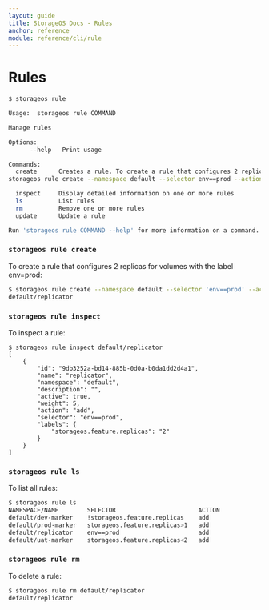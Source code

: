 ```yaml
---
layout: guide
title: StorageOS Docs - Rules
anchor: reference
module: reference/cli/rule
---
```


# Rules

```bash
$ storageos rule

Usage:	storageos rule COMMAND

Manage rules

Options:
      --help   Print usage

Commands:
  create      Creates a rule. To create a rule that configures 2 replicas for volumes with the label env=prod, run:
storageos rule create --namespace default --selector env==prod --action add --label storageos.feature.replicas=2 replicator

  inspect     Display detailed information on one or more rules
  ls          List rules
  rm          Remove one or more rules
  update      Update a rule

Run 'storageos rule COMMAND --help' for more information on a command.
```

### `storageos rule create`
To create a rule that configures 2 replicas for volumes with the label env=prod:

```bash
$ storageos rule create --namespace default --selector 'env==prod' --action add --label storageos.feature.replicas=2 replicator
default/replicator
```

### `storageos rule inspect`
To inspect a rule:

```
$ storageos rule inspect default/replicator
[
    {
        "id": "9db3252a-bd14-885b-0d0a-b0da1dd2d4a1",
        "name": "replicator",
        "namespace": "default",
        "description": "",
        "active": true,
        "weight": 5,
        "action": "add",
        "selector": "env==prod",
        "labels": {
            "storageos.feature.replicas": "2"
        }
    }
]
```

### `storageos rule ls`
To list all rules:

```bash
$ storageos rule ls
NAMESPACE/NAME        SELECTOR                       ACTION              LABELS
default/dev-marker    !storageos.feature.replicas    add                 env=dev
default/prod-marker   storageos.feature.replicas>1   add                 env=prod
default/replicator    env==prod                      add                 storageos.feature.replicas=2
default/uat-marker    storageos.feature.replicas<2   add                 env=uat
```

### `storageos rule rm`
To delete a rule:

```bash
$ storageos rule rm default/replicator
default/replicator
```
